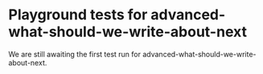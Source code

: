 # Playground tests for advanced-what-should-we-write-about-next
We are still awaiting the first test run for advanced-what-should-we-write-about-next.

